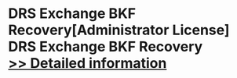 # DRS Exchange BKF Recovery[Administrator License]<br />DRS Exchange BKF Recovery<br />[>> Detailed information](https://secure.shareit.com/shareit/product.html?productid=301004372&affiliateid=200057808)